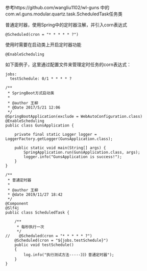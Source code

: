 参考https://github.com/wangliu1102/wl-guns 中的com.wl.guns.modular.quartz.task.ScheduledTask任务类

普通定时器，使用Spring中的定时器注解，并引入corn表达式 

 

```
@Scheduled(cron = "* * * * * ?")
```

使用时需要在启动类上开启定时器功能

```
@EnableScheduling
```

如下面例子，这里通过配置文件来管理定时任务的corn表达式：

 

```
jobs:
  testSchedule: 0/1 * * * * ?
```

 

```
/**
 * SpringBoot方式启动类
 *
 * @author 王柳
 * @Date 2017/5/21 12:06
 */
@SpringBootApplication(exclude = WebAutoConfiguration.class)
@EnableScheduling
public class GunsApplication {

    private final static Logger logger = LoggerFactory.getLogger(GunsApplication.class);

    public static void main(String[] args) {
        SpringApplication.run(GunsApplication.class, args);
        logger.info("GunsApplication is success!");
    }
}
```

 

```
/**
 * 普通定时器
 *
 * @author 王柳
 * @date 2019/11/27 18:42
 */
@Component
@Slf4j
public class ScheduledTask {

    /**
     * 每秒执行一次
     */
//    @Scheduled(cron = "* * * * * ?")
    @Scheduled(cron = "${jobs.testSchedule}")
    public void testSchedule()
    {
        log.info("执行测试方法-----》》》普通定时器");
    }
}
```